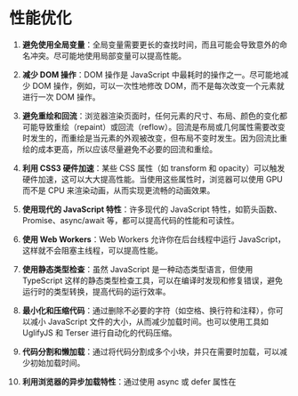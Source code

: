 # 性能优化

1. **避免使用全局变量**：全局变量需要更长的查找时间，而且可能会导致意外的命名冲突。尽可能地使用局部变量可以提高性能。

2. **减少 DOM 操作**：DOM 操作是 JavaScript 中最耗时的操作之一。尽可能地减少 DOM 操作，例如，可以一次性地修改 DOM，而不是每次改变一个元素就进行一次 DOM 操作。

3. **避免重绘和回流**：浏览器渲染页面时，任何元素的尺寸、布局、颜色的变化都可能导致重绘（repaint）或回流（reflow）。回流是布局或几何属性需要改变时发生的，而重绘是当元素的外观被改变，但布局不变时发生。因为回流比重绘的成本更高，所以应该尽量避免不必要的回流和重绘。

4. **利用 CSS3 硬件加速**：某些 CSS 属性（如 transform 和 opacity）可以触发硬件加速，这可以大大提高性能。当使用这些属性时，浏览器可以使用 GPU 而不是 CPU 来渲染动画，从而实现更流畅的动画效果。

5. **使用现代的 JavaScript 特性**：许多现代的 JavaScript 特性，如箭头函数、Promise、async/await 等，都可以提高代码的性能和可读性。

6. **使用 Web Workers**：Web Workers 允许你在后台线程中运行 JavaScript，这样就不会阻塞主线程，可以提高性能。

7. **使用静态类型检查**：虽然 JavaScript 是一种动态类型语言，但使用 TypeScript 这样的静态类型检查工具，可以在编译时发现和修复错误，避免运行时的类型转换，提高代码的运行效率。

8. **最小化和压缩代码**：通过删除不必要的字符（如空格、换行符和注释），你可以减小 JavaScript 文件的大小，从而减少加载时间。也可以使用工具如 UglifyJS 和 Terser 进行自动化的代码压缩。

9. **代码分割和懒加载**：通过将代码分割成多个小块，并只在需要时加载，可以减少初始加载时间。

10. **利用浏览器的异步加载特性**：通过使用 async 或 defer 属性在 <script> 标签中，可以控制 JavaScript 文件的加载时间，避免阻塞页面渲染。

11. **利用浏览器的缓存机制**：通过合理设置 HTTP 缓存头，可以避免不必要的文件重复下载，提高页面加载速度。

12. **使用 CDN**：内容分发网络（CDN）可以将你的 JavaScript 文件存储在全球各地的服务器上，从而使用户能够从最近的服务器加载文件，减少延迟。

